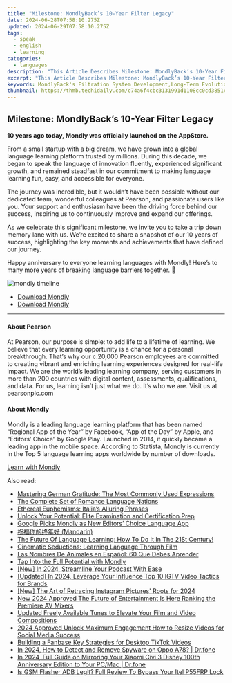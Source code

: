 ```yaml
---
title: "Milestone: MondlyBack’s 10-Year Filter Legacy"
date: 2024-06-28T07:58:10.275Z
updated: 2024-06-29T07:58:10.275Z
tags:
  - speak
  - english
  - learning
categories:
  - languages
description: "This Article Describes Milestone: MondlyBack’s 10-Year Filter Legacy"
excerpt: "This Article Describes Milestone: MondlyBack’s 10-Year Filter Legacy"
keywords: MondlyBack's Filtration System Development,Long-Term Evolution of MondlyBack's Filter Technology,Milestone Achievements in MondlyBack's 10-Year Journey,Ten Years of Innovation,MondlyBack's Decade Legacy,Celebrating a Decade with MondlyBack’s Groundbreaking Filter Solutions,The Evolution of MondlyBack Filters
thumbnail: https://thmb.techidaily.com/c74a6f4cbc3131991d1108cc0cd3851c9f4624d9f7132bc54e3318b3d6ad9b70.jpg
---
```


## Milestone: MondlyBack’s 10-Year Filter Legacy

 **10 years ago today, Mondly was officially launched on the AppStore.**

 From a small startup with a big dream, we have grown into a global language learning platform trusted by millions. During this decade, we began to speak the language of innovation fluently, experienced significant growth, and remained steadfast in our commitment to making language learning fun, easy, and accessible for everyone.

 The journey was incredible, but it wouldn’t have been possible without our dedicated team, wonderful colleagues at Pearson, and passionate users like you. Your support and enthusiasm have been the driving force behind our success, inspiring us to continuously improve and expand our offerings.

 As we celebrate this significant milestone, we invite you to take a trip down memory lane with us. We’re excited to share a snapshot of our 10 years of success, highlighting the key moments and achievements that have defined our journey.

 Happy anniversary to everyone learning languages with Mondly! Here’s to many more years of breaking language barriers together. 🥂

![mondly timeline](https://i.imgur.com/bHiM6wz.jpeg "Celebrating A Decade Of Mondly 2")

* [Download Mondly](https://www.facebook.com/sharer/sharer.php?u=https%3A%2F%2Fwww.mondly.com%2Fblog%2Fdecade-of-mondly%2F&t=Celebrating+A+Decade+of+Mondly "Share on Facebook")
* [Download Mondly](https://shop.mondly.com/affiliate.php?ACCOUNT=ATISTUDI&AFFILIATE=108875&PATH=https://www.mondly.com?AFFILIATE=108875)

---

#### **About Pearson**

 At Pearson, our purpose is simple: to add life to a lifetime of learning. We believe that every learning opportunity is a chance for a personal breakthrough. That’s why our c.20,000 Pearson employees are committed to creating vibrant and enriching learning experiences designed for real-life impact. We are the world’s leading learning company, serving customers in more than 200 countries with digital content, assessments, qualifications, and data. For us, learning isn’t just what we do. It’s who we are. Visit us at pearsonplc.com

#### **About Mondly**

 Mondly is a leading language learning platform that has been named “Regional App of the Year” by Facebook, “App of the Day” by Apple, and “Editors’ Choice” by Google Play. Launched in 2014, it quickly became a leading app in the mobile space. According to Statista, Mondly is currently in the Top 5 language learning apps worldwide by number of downloads.

[Learn with Mondly](https://adjt.mondly.com/5ixfg4k?campaign=blog-post-id-10197&fallback=https%3A%2F%2Fapp.mondly.com%3Futm%5Fmedium%3Dblog%5Fblog-post-id-10197%26utm%5Fsource%3Dblog-post-id-10197&redirect%5Fmacos=https%3A%2F%2Fapp.mondly.com%3Futm%5Fmedium%3Dblog%5Fblog-post-id-10197%26utm%5Fsource%3Dblog-post-id-10197&redirect%5Fandroid=https%3A%2F%2Fplay.google.com%2Fstore%2Fapps%2Fdetails%3Fid%3Dcom.atistudios.mondly.languages%3Futm%5Fmedium%3Dblog%5Fblog-post-id-10197%26utm%5Fsource%3Dblog-post-id-10197&redirect%5Fios=https%3A%2F%2Fapps.apple.com%2Fapp%2Fapple-store%2Fid987873536%3Fpt%3D78954800%26ct%3Dblog-post-id-10197%26mt%3D8 "Learn with Mondly")

<ins class="adsbygoogle"
     style="display:block"
     data-ad-format="autorelaxed"
     data-ad-client="ca-pub-7571918770474297"
     data-ad-slot="1223367746"></ins>



<ins class="adsbygoogle"
     style="display:block"
     data-ad-client="ca-pub-7571918770474297"
     data-ad-slot="8358498916"
     data-ad-format="auto"
     data-full-width-responsive="true"></ins>

<span class="atpl-alsoreadstyle">Also read:</span>
<div><ul>
<li><a href="https://mondly-stories.techidaily.com/mastering-german-gratitude-the-most-commonly-used-expressions/"><u>Mastering German Gratitude: The Most Commonly Used Expressions</u></a></li>
<li><a href="https://mondly-stories.techidaily.com/the-complete-set-of-romance-language-nations/"><u>The Complete Set of Romance Language Nations</u></a></li>
<li><a href="https://mondly-stories.techidaily.com/ethereal-euphemisms-italias-alluring-phrases/"><u>Ethereal Euphemisms: Italia’s Alluring Phrases</u></a></li>
<li><a href="https://mondly-stories.techidaily.com/unlock-your-potential-elite-examination-and-certification-prep/"><u>Unlock Your Potential: Elite Examination and Certification Prep</u></a></li>
<li><a href="https://mondly-stories.techidaily.com/google-picks-mondly-as-new-editors-choice-language-app/"><u>Google Picks Mondly as New Editors’ Choice Language App</u></a></li>
<li><a href="https://mondly-stories.techidaily.com/mandarin/"><u>祝福你的终年好 (Mandarin)</u></a></li>
<li><a href="https://mondly-stories.techidaily.com/the-future-of-language-learning-how-to-do-it-in-the-21st-century/"><u>The Future Of Language Learning: How To Do It In The 21St Century!</u></a></li>
<li><a href="https://mondly-stories.techidaily.com/cinematic-seductions-learning-language-through-film/"><u>Cinematic Seductions: Learning Language Through Film</u></a></li>
<li><a href="https://mondly-stories.techidaily.com/las-nombres-de-animales-en-espanol-60-que-debes-aprender/"><u>Las Nombres De Animales en Español: 60 Que Debes Aprender</u></a></li>
<li><a href="https://mondly-stories.techidaily.com/tap-into-the-full-potential-with-mondly/"><u>Tap Into the Full Potential with Mondly</u></a></li>
<li><a href="https://fox-cloud.techidaily.com/new-in-2024-streamline-your-podcast-with-ease/"><u>[New] In 2024, Streamline Your Podcast With Ease</u></a></li>
<li><a href="https://instagram-video-files.techidaily.com/updated-in-2024-leverage-your-influence-top-10-igtv-video-tactics-for-brands/"><u>[Updated] In 2024, Leverage Your Influence  Top 10 IGTV Video Tactics for Brands</u></a></li>
<li><a href="https://instagram-video-files.techidaily.com/new-the-art-of-retracing-instagram-pictures-roots-for-2024/"><u>[New] The Art of Retracing Instagram Pictures' Roots for 2024</u></a></li>
<li><a href="https://sound-tweaking.techidaily.com/new-2024-approved-the-future-of-entertainment-is-here-ranking-the-premiere-av-mixers/"><u>New 2024 Approved The Future of Entertainment Is Here Ranking the Premiere AV Mixers</u></a></li>
<li><a href="https://audio-editing.techidaily.com/updated-freely-available-tunes-to-elevate-your-film-and-video-compositions/"><u>Updated Freely Available Tunes to Elevate Your Film and Video Compositions</u></a></li>
<li><a href="https://ai-video-tools.techidaily.com/2024-approved-unlock-maximum-engagement-how-to-resize-videos-for-social-media-success/"><u>2024 Approved Unlock Maximum Engagement How to Resize Videos for Social Media Success</u></a></li>
<li><a href="https://tiktok-video-recordings.techidaily.com/building-a-fanbase-key-strategies-for-desktop-tiktok-videos/"><u>Building a Fanbase  Key Strategies for Desktop TikTok Videos</u></a></li>
<li><a href="https://android-location-track.techidaily.com/in-2024-how-to-detect-and-remove-spyware-on-oppo-a78-drfone-by-drfone-virtual-android/"><u>In 2024, How to Detect and Remove Spyware on Oppo A78? | Dr.fone</u></a></li>
<li><a href="https://screen-mirror.techidaily.com/in-2024-full-guide-on-mirroring-your-xiaomi-civi-3-disney-100th-anniversary-edition-to-your-pcmac-drfone-by-drfone-android/"><u>In 2024, Full Guide on Mirroring Your Xiaomi Civi 3 Disney 100th Anniversary Edition to Your PC/Mac | Dr.fone</u></a></li>
<li><a href="https://bypass-frp.techidaily.com/is-gsm-flasher-adb-legit-full-review-to-bypass-your-itel-p55frp-lock-by-drfone-android/"><u>Is GSM Flasher ADB Legit? Full Review To Bypass Your Itel P55FRP Lock</u></a></li>
</ul></div>
